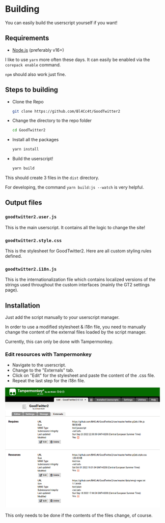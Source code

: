 # Building
You can easily build the userscript yourself if you want!


## Requirements
- [Node.js](https://nodejs.org) (preferably v16+)

I like to use `yarn` more often these days.
It can easily be enabled via the `corepack enable` command.

`npm` should also work just fine.

## Steps to building
- Clone the Repo
  ```sh
  git clone https://github.com/Bl4Cc4t/GoodTwitter2
  ```

- Change the directory to the repo folder
  ```sh
  cd GoodTwitter2
  ```

- Install all the packages
  ```sh
  yarn install
  ```

- Build the userscript!
  ```sh
  yarn build
  ```

This should create 3 files in the `dist` directory.

For developing, the command `yarn build:js --watch` is very helpful.

## Output files

### `goodtwitter2.user.js`
This is the main userscript. It contains all the logic to change the site!

### `goodtwitter2.style.css`
This is the stylesheet for GoodTwitter2. Here are all custom styling rules defined.

### `goodtwitter2.i18n.js`
This is the internationalization file which contains localized versions of the strings used throughout the custom interfaces (mainly the GT2 settings page).

## Installation
Just add the script manually to your userscript manager.

In order to use a modified stylesheet & i18n file, you need to manually change the content of the external files loaded by the script manager.

Currently, this can only be done with Tampermonkey.

### Edit resources with Tampermonkey
- Navigate to the userscript.
- Change to the "Externals" tab.
- Click on "Edit" for the stylesheet and paste the content of the .css file.
- Repeat the last step for the i18n file.

![](img/building/tm-edit-resources.png)

This only needs to be done if the contents of the files change, of course.
